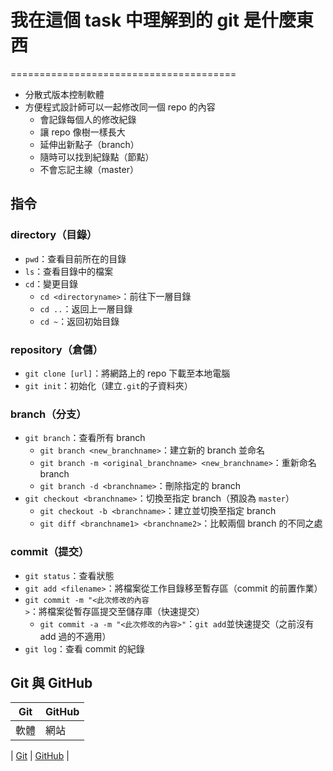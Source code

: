 # 我在這個 task 中理解到的 git 是什麼東西
=======================================

- 分散式版本控制軟體
- 方便程式設計師可以一起修改同一個 repo 的內容
	- 會記錄每個人的修改紀錄
	- 讓 repo 像樹一樣長大
	- 延伸出新點子（branch）
	- 隨時可以找到紀錄點（節點）
	- 不會忘記主線（master）


## 指令

### directory（目錄）
- `pwd`：查看目前所在的目錄
- `ls`：查看目錄中的檔案
- `cd`：變更目錄
	- `cd <directoryname>`：前往下一層目錄
	- `cd ..`：返回上一層目錄
	- `cd ~`：返回初始目錄


### repository（倉儲）
- `git clone [url]`：將網路上的 repo 下載至本地電腦
- `git init`：初始化（建立`.git`的子資料夾）


### branch（分支）
- `git branch`：查看所有 branch
	- `git branch <new_branchname>`：建立新的 branch 並命名
	- `git branch -m <original_branchname> <new_branchname>`：重新命名 branch
	- `git branch -d <branchname>`：刪除指定的 branch
- `git checkout <branchname>`：切換至指定 branch（預設為 `master`）
	- `git checkout -b <branchname>`：建立並切換至指定 branch
	- `git diff <branchname1> <branchname2>`：比較兩個 branch 的不同之處


### commit（提交）
- `git status`：查看狀態
- `git add <filename>`：將檔案從工作目錄移至暫存區（commit 的前置作業）
- `git commit -m "<此次修改的內容>`：將檔案從暫存區提交至儲存庫（快速提交）
	- `git commit -a -m "<此次修改的內容>"`：`git add`並快速提交（之前沒有 add 過的不適用）
- `git log`：查看 commit 的紀錄


## Git 與 GitHub
| Git | GitHub |
| -------- | -------- |
| 軟體 |  網站  |

| [Git](https://git-scm.com/) | [GitHub](https://github.com/) |
